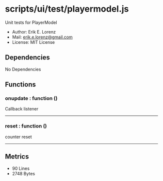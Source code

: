 # scripts/ui/test/playermodel.js


Unit tests for PlayerModel

* Author: Erik E. Lorenz 
* Mail: <erik.e.lorenz@gmail.com>
* License: MIT License


## Dependencies

No Dependencies

## Functions

###         onupdate : function ()
Callback listener

---


###         reset : function ()
counter reset

---

## Metrics

* 90 Lines
* 2748 Bytes


